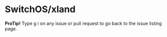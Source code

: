 # SwitchOS/xland

**ProTip!** Type g i on any issue or pull request to go back to the issue listing page.

